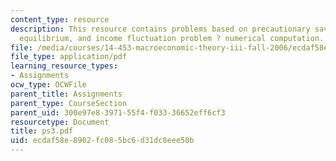 ```yaml
---
content_type: resource
description: This resource contains problems based on precautionary savings in general
  equilibrium, and income fluctuation problem ? numerical computation.
file: /media/courses/14-453-macroeconomic-theory-iii-fall-2006/ecdaf58e8902fc085bc6d31dc8eee50b_ps3.pdf
file_type: application/pdf
learning_resource_types:
- Assignments
ocw_type: OCWFile
parent_title: Assignments
parent_type: CourseSection
parent_uid: 300e97e8-3971-55f4-f033-36652eff6cf3
resourcetype: Document
title: ps3.pdf
uid: ecdaf58e-8902-fc08-5bc6-d31dc8eee50b
---
```

